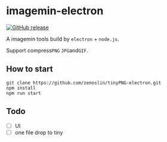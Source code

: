 # imagemin-electron

[![GitHub release](https://img.shields.io/badge/release-v0.0.1-blue.svg)](https://github.com/zenoslin/imagemin-electron/releases)

A imagemin tools build by `electron` + `node.js`.

Support compress`PNG` `JPG`and`GIF`.

## How to start

``` -shell
git clone https://github.com/zenoslin/tinyPNG-electron.git
npm install
npm run start
```

## Todo

- [ ] UI
- [ ] one file drop to tiny